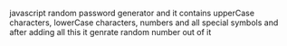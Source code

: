 javascript random password generator and it contains upperCase characters, lowerCase characters, numbers and all special symbols and after adding all this it genrate random number out of it
